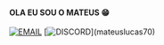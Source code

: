#### OLA EU SOU O MATEUS 😁

[![EMAIL](https://img.shields.io/badge/Gmail-D14836?style=for-the-badge&logo=gmail&logoColor=white)](mateuslucas19879@gmail.com)
[![DISCORD]([https://img.shields.io/badge/Gmail-D14836?style=for-the-badge&logo=gmail&logoColor=white](https://img.shields.io/badge/Discord-7289DA?style=for-the-badge&logo=discord&logoColor=white)https://img.shields.io/badge/Discord-7289DA?style=for-the-badge&logo=discord&logoColor=white)](mateuslucas70)


